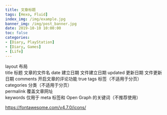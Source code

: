 ```yaml
---
title: 文章标题
tags: [Hexo, Fluid]
index_img: /img/example.jpg
banner_img: /img/post_banner.jpg
date: 2019-10-10 10:00:00
toc: false
categories:
- [Diary, PlayStation]
- [Diary, Games]
- [Life]
---
```


layout	布局	
title	标题	文章的文件名
date	建立日期	文件建立日期
updated	更新日期	文件更新日期
comments	开启文章的评论功能	true
tags	标签（不适用于分页）	
categories	分类（不适用于分页）	
permalink	覆盖文章网址	
keywords	仅用于 meta 标签和 Open Graph 的关键词（不推荐使用）	

https://fontawesome.com/v4.7.0/icons/
